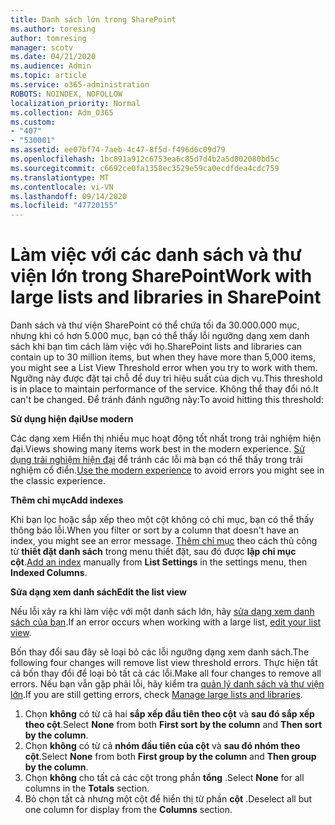 ```yaml
---
title: Danh sách lớn trong SharePoint
ms.author: toresing
author: tomresing
manager: scotv
ms.date: 04/21/2020
ms.audience: Admin
ms.topic: article
ms.service: o365-administration
ROBOTS: NOINDEX, NOFOLLOW
localization_priority: Normal
ms.collection: Adm_O365
ms.custom:
- "407"
- "530001"
ms.assetid: ee07bf74-7aeb-4c47-8f5d-f496d6c09d79
ms.openlocfilehash: 1bc891a912c6753ea6c85d7d4b2a5d802080bd5c
ms.sourcegitcommit: c6692ce0fa1358ec3529e59ca0ecdfdea4cdc759
ms.translationtype: MT
ms.contentlocale: vi-VN
ms.lasthandoff: 09/14/2020
ms.locfileid: "47720155"
---
```

# <a name="work-with-large-lists-and-libraries-in-sharepoint"></a><span data-ttu-id="208d3-102">Làm việc với các danh sách và thư viện lớn trong SharePoint</span><span class="sxs-lookup"><span data-stu-id="208d3-102">Work with large lists and libraries in SharePoint</span></span>

<span data-ttu-id="208d3-103">Danh sách và thư viện SharePoint có thể chứa tối đa 30.000.000 mục, nhưng khi có hơn 5.000 mục, bạn có thể thấy lỗi ngưỡng dạng xem danh sách khi bạn tìm cách làm việc với họ.</span><span class="sxs-lookup"><span data-stu-id="208d3-103">SharePoint lists and libraries can contain up to 30 million items, but when they have more than 5,000 items, you might see a List View Threshold error when you try to work with them.</span></span> <span data-ttu-id="208d3-104">Ngưỡng này được đặt tại chỗ để duy trì hiệu suất của dịch vụ.</span><span class="sxs-lookup"><span data-stu-id="208d3-104">This threshold is in place to maintain performance of the service.</span></span> <span data-ttu-id="208d3-105">Không thể thay đổi nó.</span><span class="sxs-lookup"><span data-stu-id="208d3-105">It can't be changed.</span></span> <span data-ttu-id="208d3-106">Để tránh đánh ngưỡng này:</span><span class="sxs-lookup"><span data-stu-id="208d3-106">To avoid hitting this threshold:</span></span>

<span data-ttu-id="208d3-107">**Sử dụng hiện đại**</span><span class="sxs-lookup"><span data-stu-id="208d3-107">**Use modern**</span></span>

<span data-ttu-id="208d3-108">Các dạng xem Hiển thị nhiều mục hoạt động tốt nhất trong trải nghiệm hiện đại.</span><span class="sxs-lookup"><span data-stu-id="208d3-108">Views showing many items work best in the modern experience.</span></span> <span data-ttu-id="208d3-109">[Sử dụng trải nghiệm hiện đại](https://support.office.com/article/66dac24b-4177-4775-bf50-3d267318caa9) để tránh các lỗi mà bạn có thể thấy trong trải nghiệm cổ điển.</span><span class="sxs-lookup"><span data-stu-id="208d3-109">[Use the modern experience](https://support.office.com/article/66dac24b-4177-4775-bf50-3d267318caa9) to avoid errors you might see in the classic experience.</span></span>

<span data-ttu-id="208d3-110">**Thêm chỉ mục**</span><span class="sxs-lookup"><span data-stu-id="208d3-110">**Add indexes**</span></span>

<span data-ttu-id="208d3-111">Khi bạn lọc hoặc sắp xếp theo một cột không có chỉ mục, bạn có thể thấy thông báo lỗi.</span><span class="sxs-lookup"><span data-stu-id="208d3-111">When you filter or sort by a column that doesn't have an index, you might see an error message.</span></span> <span data-ttu-id="208d3-112">[Thêm chỉ mục](https://support.office.com/article/f3f00554-b7dc-44d1-a2ed-d477eac463b0) theo cách thủ công từ **thiết đặt danh sách** trong menu thiết đặt, sau đó được **lập chỉ mục cột**.</span><span class="sxs-lookup"><span data-stu-id="208d3-112">[Add an index](https://support.office.com/article/f3f00554-b7dc-44d1-a2ed-d477eac463b0) manually from **List Settings** in the settings menu, then **Indexed Columns**.</span></span>

<span data-ttu-id="208d3-113">**Sửa dạng xem danh sách**</span><span class="sxs-lookup"><span data-stu-id="208d3-113">**Edit the list view**</span></span>

<span data-ttu-id="208d3-114">Nếu lỗi xảy ra khi làm việc với một danh sách lớn, hãy [sửa dạng xem danh sách của bạn](https://support.office.com/article/15916903-e79a-423f-b4e2-02d37e1ff372).</span><span class="sxs-lookup"><span data-stu-id="208d3-114">If an error occurs when working with a large list, [edit your list view](https://support.office.com/article/15916903-e79a-423f-b4e2-02d37e1ff372).</span></span>

<span data-ttu-id="208d3-115">Bốn thay đổi sau đây sẽ loại bỏ các lỗi ngưỡng dạng xem danh sách.</span><span class="sxs-lookup"><span data-stu-id="208d3-115">The following four changes will remove list view threshold errors.</span></span> <span data-ttu-id="208d3-116">Thực hiện tất cả bốn thay đổi để loại bỏ tất cả các lỗi.</span><span class="sxs-lookup"><span data-stu-id="208d3-116">Make all four changes to remove all errors.</span></span> <span data-ttu-id="208d3-117">Nếu bạn vẫn gặp phải lỗi, hãy kiểm tra [quản lý danh sách và thư viện lớn](https://support.office.com/article/B8588DAE-9387-48C2-9248-C24122F07C59).</span><span class="sxs-lookup"><span data-stu-id="208d3-117">If you are still getting errors, check [Manage large lists and libraries](https://support.office.com/article/B8588DAE-9387-48C2-9248-C24122F07C59).</span></span>

1. <span data-ttu-id="208d3-118">Chọn **không** có từ cả hai **sắp xếp đầu tiên theo cột** và **sau đó sắp xếp theo cột**.</span><span class="sxs-lookup"><span data-stu-id="208d3-118">Select **None** from both **First sort by the column** and **Then sort by the column**.</span></span>
2. <span data-ttu-id="208d3-119">Chọn **không** có từ cả **nhóm đầu tiên của cột** và **sau đó nhóm theo cột**.</span><span class="sxs-lookup"><span data-stu-id="208d3-119">Select **None** from both **First group by the column** and **Then group by the column**.</span></span>
3. <span data-ttu-id="208d3-120">Chọn **không** cho tất cả các cột trong phần **tổng** .</span><span class="sxs-lookup"><span data-stu-id="208d3-120">Select **None** for all columns in the **Totals** section.</span></span>
4. <span data-ttu-id="208d3-121">Bỏ chọn tất cả nhưng một cột để hiển thị từ phần **cột** .</span><span class="sxs-lookup"><span data-stu-id="208d3-121">Deselect all but one column for display from the **Columns** section.</span></span>

